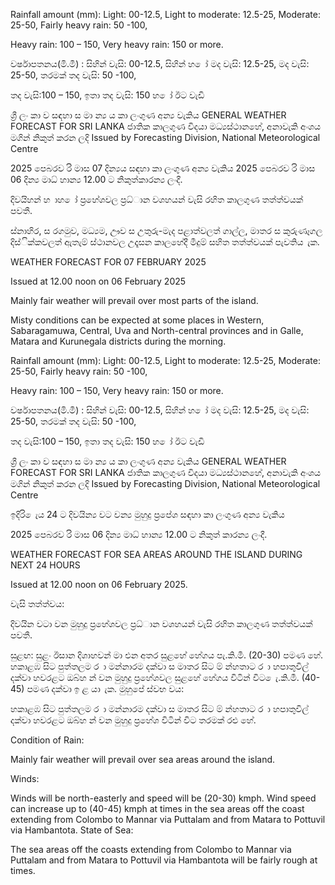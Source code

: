 Rainfall amount (mm): Light: 00-12.5, Light to moderate: 12.5-25, Moderate: 25-50, Fairly heavy rain: 50 -100,

Heavy rain: 100 – 150, Very heavy rain: 150 or more.

වර්ෂාපතනය(මි.මී) : සිහින් වැසි: 00-12.5, සිහින් හ ෝ මද වැසි: 12.5-25, මද වැසි: 25-50, තරමක් තද වැසි: 50 -100,

තද වැසි:100 – 150, ඉතා තද වැසි: 150 හ ෝ ඊට වැඩි

ශ්‍රී ලං කා ව සඳහා ස මා න්‍ය ය කා ලංගුණ අන්‍ය වැකිය GENERAL WEATHER FORECAST FOR SRI LANKA ජාතික කාලගුණ විදයා මධ්‍යස්ථානහේ, අනාවැකි අංශය මගින් නිකුත් කරන ලදි Issued by Forecasting Division, National Meteorological Centre

2025 පෙබරව රි මාස 07 දින්‍යය සඳහා කා ලංගුණ අන්‍ය වැකිය 2025 පෙබරව රි මාස 06 දින්‍ය මාධ්‍ හාන්‍ය 12.00 ට නිකුත්කාරන්‍ය ලංදී.

දිවයිහන් හ ාහ ෝ ප්‍රහේශවල ප්‍රධ්‍ාන වශහයන් වැසි රහිත කාලගුණ තත්ත්වයක් පවතී.

ස්නාහිර, ස රගමුව, මධ්‍යම, ඌව ස උතුරු-මැද පළාත්වලත් ගාල්ල, මාතර ස කුරුණෑගල දිස්ික්කවලත් ඇතැම් ස්ථානවල උදෑසන කාලහේදී මීදුම් සහිත තත්ත්වයක් පැවතිය ැක.

WEATHER FORECAST FOR 07 FEBRUARY 2025

Issued at 12.00 noon on 06 February 2025

Mainly fair weather will prevail over most parts of the island.

Misty conditions can be expected at some places in Western, Sabaragamuwa, Central, Uva and North-central provinces and in Galle, Matara and Kurunegala districts during the morning.

Rainfall amount (mm): Light: 00-12.5, Light to moderate: 12.5-25, Moderate: 25-50, Fairly heavy rain: 50 -100,

Heavy rain: 100 – 150, Very heavy rain: 150 or more.

වර්ෂාපතනය(මි.මී) : සිහින් වැසි: 00-12.5, සිහින් හ ෝ මද වැසි: 12.5-25, මද වැසි: 25-50, තරමක් තද වැසි: 50 -100,

තද වැසි:100 – 150, ඉතා තද වැසි: 150 හ ෝ ඊට වැඩි

ශ්‍රී ලං කා ව සඳහා ස මා න්‍ය ය කා ලංගුණ අන්‍ය වැකිය GENERAL WEATHER FORECAST FOR SRI LANKA ජාතික කාලගුණ විදයා මධ්‍යස්ථානහේ, අනාවැකි අංශය මගින් නිකුත් කරන ලදි Issued by Forecasting Division, National Meteorological Centre

ඉදිරි ෙැය 24 ට දිවයින්‍ය වට වන්‍ය මුහුදු ප්‍රපේශ සඳහා කා ලංගුණ අන්‍ය වැකිය

2025 පෙබරව රි මාස 06 දින්‍ය මාධ්‍ හාන්‍ය 12.00 ට නිකුත් කාරන්‍ය ලංදී.

WEATHER FORECAST FOR SEA AREAS AROUND THE ISLAND DURING NEXT 24 HOURS

Issued at 12.00 noon on 06 February 2025.

වැසි තත්ත්වය:

දිවයින වටා වන මුහුදු ප්‍රහේශවල ප්‍රධ්‍ාන වශහයන් වැසි රහිත කාලගුණ තත්ත්වයක් පවතී.

සුළඟ: සුළං ඊසාන දිශාහවන් මා එන අතර සුළහේ හේගය පැ.කි.මී. (20-30) පමණ හේ. හකාළඹ සිට පුත්තලම ර ා මන්නාරම දක්වා ස මාතර සිට ම් න්හතාට ර ා හපාතුවිල් දක්වා හවරළට ඔබ්හ න් වන මුහුදු ප්‍රහේශවල සුළහේ හේගය විටින් විට ෙැ.කි.මී. (40-45) පමණ දක්වා ඉ ළ යා ැක. මුහුපේ ස්වභ වය:

හකාළඹ සිට පුත්තලම ර ා මන්නාරම දක්වා ස මාතර සිට ම් න්හතාට ර ා හපාතුවිල් දක්වා හවරළට ඔබ්හ න් වන මුහුදු ප්‍රහේශ විටින් විට තරමක් රළු හේ.

Condition of Rain:

Mainly fair weather will prevail over sea areas around the island.

Winds:

Winds will be north-easterly and speed will be (20-30) kmph. Wind speed can increase up to (40-45) kmph at times in the sea areas off the coast extending from Colombo to Mannar via Puttalam and from Matara to Pottuvil via Hambantota. State of Sea:

The sea areas off the coasts extending from Colombo to Mannar via Puttalam and from Matara to Pottuvil via Hambantota will be fairly rough at times.
